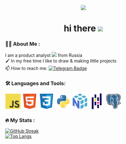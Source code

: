 
<div id="header" align="center">
    <img src="https://media.giphy.com/media/unQ3IJU2RG7DO/giphy.gif" width="120">
</div>
  
  <h1 align="center">
  hi there
  <img src="https://media.giphy.com/media/hvRJCLFzcasrR4ia7z/giphy.gif" width="30px"/>
</h1>

### :woman_technologist: About Me :
  I am a product analyst <img src="https://media.giphy.com/media/WUlplcMpOCEmTGBtBW/giphy.gif" width="30"> from Russia <br>
  🖌️ In my free time I like to draw & making little projects <br>
  :mailbox: How to reach me: [![Telegram Badge](https://img.shields.io/badge/Telegram-blue?logo=telegram&logoColor=white&style=for-the-badge)](https://t.me/alxlina)
  
### :hammer_and_wrench: Languages and Tools: 
<div>
  <img src='https://github.com/devicons/devicon/blob/master/icons/javascript/javascript-original.svg' title='javascript' alt='js' height='50' width='50'>
  <img src='https://github.com/devicons/devicon/blob/master/icons/html5/html5-original.svg' title='html5' alt='html' height='50' width='50'>
  <img src="https://github.com/devicons/devicon/blob/master/icons/css3/css3-original.svg" title="css3" alt="css" height='50' width='50'>
  <img src ="https://github.com/devicons/devicon/blob/master/icons/python/python-original.svg" title="python" alt="python" height='50' width="50">
  <img src ="https://github.com/devicons/devicon/blob/master/icons/numpy/numpy-original.svg" title="numpy" alt="numpy" height='50' width="50">
  <img src ="https://github.com/devicons/devicon/blob/master/icons/pandas/pandas-original.svg" title="pandas" alt="pandas" height='50' width="50">
  <img src ="https://github.com/devicons/devicon/blob/master/icons/postgresql/postgresql-original.svg" title="postgresql" alt="sql" height='50' width="50">    
    
</div>

### :fire: My Stats :
[![GitHub Streak](http://github-readme-streak-stats.herokuapp.com?user=AlxLina&theme=dark&border_radius=4.6&date_format=j%20M%5B%20Y%5D)](https://git.io/streak-stats)
<br>
[![Top Langs](https://github-readme-stats.vercel.app/api/top-langs/?username=AlxLina&layout=compact&theme=vision-friendly-dark)](https://github.com/anuraghazra/github-readme-stats)




<!--
**AlxLina/AlxLina** is a ✨ _special_ ✨ repository because its `README.md` (this file) appears on your GitHub profile.

Here are some ideas to get you started:

- 🔭 I’m currently working on ...
- 🌱 I’m currently learning ...
- 👯 I’m looking to collaborate on ...
- 🤔 I’m looking for help with ...
- 💬 Ask me about ...
- 📫 How to reach me: ...
- 😄 Pronouns: ...
- ⚡ Fun fact: ...
-->
